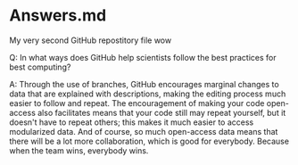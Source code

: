 # Answers.md
My very second GitHub repostitory file
wow

Q: In what ways does GitHub help scientists follow the best practices for best computing?

A: Through the use of branches, GitHub encourages marginal changes to data that are explained with descriptions,
making the editing process much easier to follow and repeat. The encouragement of making your code open-access also
facilitates means that your code still may repeat yourself, but it doesn't have to repeat others; this makes it
much easier to access modularized data. And of course, so much open-access data means that there will be a lot more 
collaboration, which is good for everybody. Because when the team wins, everybody wins.
